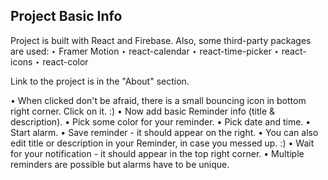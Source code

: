 ## Project Basic Info

Project is built with React and Firebase. Also, some third-party packages are used:
‣ Framer Motion
‣ react-calendar
‣ react-time-picker
‣ react-icons
‣ react-color

Link to the project is in the "About" section.

• When clicked don't be afraid, there is a small bouncing icon in bottom right corner. Click on it. :)
• Now add basic Reminder info (title & description). 
• Pick some color for your reminder.
• Pick date and time. 
• Start alarm.
• Save reminder - it should appear on the right. 
• You can also edit title or description in your Reminder, in case you messed up. :)
• Wait for your notification - it should appear in the top right corner. 
• Multiple reminders are possible but alarms have to be unique.

